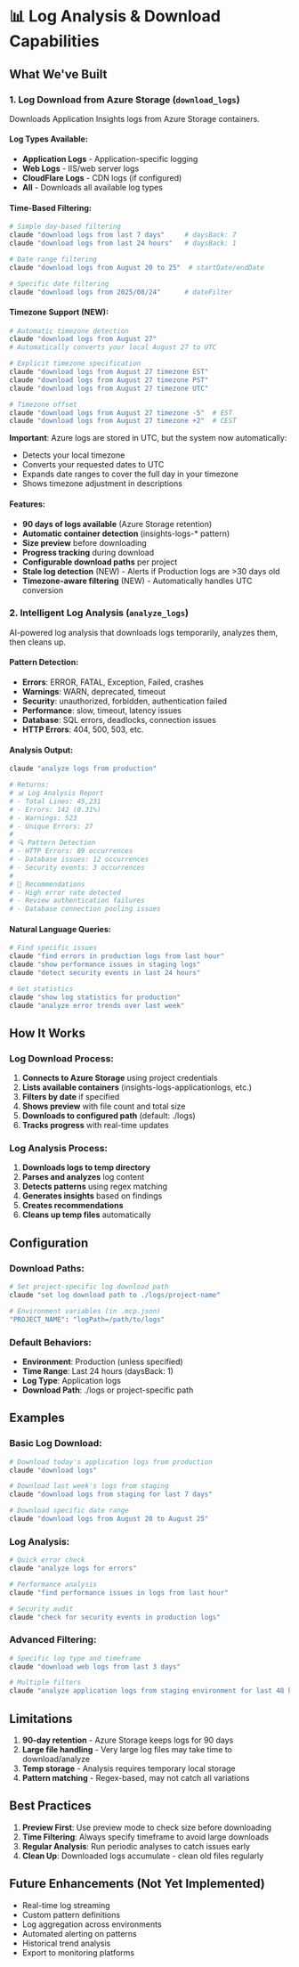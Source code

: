 # 📊 Log Analysis & Download Capabilities

## What We've Built

### 1. **Log Download from Azure Storage** (`download_logs`)
Downloads Application Insights logs from Azure Storage containers.

#### Log Types Available:
- **Application Logs** - Application-specific logging
- **Web Logs** - IIS/web server logs  
- **CloudFlare Logs** - CDN logs (if configured)
- **All** - Downloads all available log types

#### Time-Based Filtering:
```bash
# Simple day-based filtering
claude "download logs from last 7 days"     # daysBack: 7
claude "download logs from last 24 hours"   # daysBack: 1

# Date range filtering
claude "download logs from August 20 to 25"  # startDate/endDate

# Specific date filtering
claude "download logs from 2025/08/24"      # dateFilter
```

#### Timezone Support (NEW):
```bash
# Automatic timezone detection
claude "download logs from August 27"  
# Automatically converts your local August 27 to UTC

# Explicit timezone specification
claude "download logs from August 27 timezone EST"
claude "download logs from August 27 timezone PST"
claude "download logs from August 27 timezone UTC"

# Timezone offset
claude "download logs from August 27 timezone -5"  # EST
claude "download logs from August 27 timezone +2"  # CEST
```

**Important**: Azure logs are stored in UTC, but the system now automatically:
- Detects your local timezone
- Converts your requested dates to UTC
- Expands date ranges to cover the full day in your timezone
- Shows timezone adjustment in descriptions

#### Features:
- **90 days of logs available** (Azure Storage retention)
- **Automatic container detection** (insights-logs-* pattern)
- **Size preview** before downloading
- **Progress tracking** during download
- **Configurable download paths** per project
- **Stale log detection** (NEW) - Alerts if Production logs are >30 days old
- **Timezone-aware filtering** (NEW) - Automatically handles UTC conversion

### 2. **Intelligent Log Analysis** (`analyze_logs`) 
AI-powered log analysis that downloads logs temporarily, analyzes them, then cleans up.

#### Pattern Detection:
- **Errors**: ERROR, FATAL, Exception, Failed, crashes
- **Warnings**: WARN, deprecated, timeout
- **Security**: unauthorized, forbidden, authentication failed
- **Performance**: slow, timeout, latency issues
- **Database**: SQL errors, deadlocks, connection issues
- **HTTP Errors**: 404, 500, 503, etc.

#### Analysis Output:
```bash
claude "analyze logs from production"

# Returns:
# 📊 Log Analysis Report
# - Total Lines: 45,231
# - Errors: 142 (0.31%)
# - Warnings: 523
# - Unique Errors: 27
# 
# 🔍 Pattern Detection
# - HTTP Errors: 89 occurrences
# - Database issues: 12 occurrences
# - Security events: 3 occurrences
#
# 🎯 Recommendations
# - High error rate detected
# - Review authentication failures
# - Database connection pooling issues
```

#### Natural Language Queries:
```bash
# Find specific issues
claude "find errors in production logs from last hour"
claude "show performance issues in staging logs"
claude "detect security events in last 24 hours"

# Get statistics
claude "show log statistics for production"
claude "analyze error trends over last week"
```

## How It Works

### Log Download Process:
1. **Connects to Azure Storage** using project credentials
2. **Lists available containers** (insights-logs-applicationlogs, etc.)
3. **Filters by date** if specified
4. **Shows preview** with file count and total size
5. **Downloads to configured path** (default: ./logs)
6. **Tracks progress** with real-time updates

### Log Analysis Process:
1. **Downloads logs to temp directory**
2. **Parses and analyzes** log content
3. **Detects patterns** using regex matching
4. **Generates insights** based on findings
5. **Creates recommendations**
6. **Cleans up temp files** automatically

## Configuration

### Download Paths:
```bash
# Set project-specific log download path
claude "set log download path to ./logs/project-name"

# Environment variables (in .mcp.json)
"PROJECT_NAME": "logPath=/path/to/logs"
```

### Default Behaviors:
- **Environment**: Production (unless specified)
- **Time Range**: Last 24 hours (daysBack: 1)
- **Log Type**: Application logs
- **Download Path**: ./logs or project-specific path

## Examples

### Basic Log Download:
```bash
# Download today's application logs from production
claude "download logs"

# Download last week's logs from staging
claude "download logs from staging for last 7 days"

# Download specific date range
claude "download logs from August 20 to August 25"
```

### Log Analysis:
```bash
# Quick error check
claude "analyze logs for errors"

# Performance analysis
claude "find performance issues in logs from last hour"

# Security audit
claude "check for security events in production logs"
```

### Advanced Filtering:
```bash
# Specific log type and timeframe
claude "download web logs from last 3 days"

# Multiple filters
claude "analyze application logs from staging environment for last 48 hours"
```

## Limitations

1. **90-day retention** - Azure Storage keeps logs for 90 days
2. **Large file handling** - Very large log files may take time to download/analyze
3. **Temp storage** - Analysis requires temporary local storage
4. **Pattern matching** - Regex-based, may not catch all variations

## Best Practices

1. **Preview First**: Use preview mode to check size before downloading
2. **Time Filtering**: Always specify timeframe to avoid large downloads
3. **Regular Analysis**: Run periodic analyses to catch issues early
4. **Clean Up**: Downloaded logs accumulate - clean old files regularly

## Future Enhancements (Not Yet Implemented)

- Real-time log streaming
- Custom pattern definitions
- Log aggregation across environments
- Automated alerting on patterns
- Historical trend analysis
- Export to monitoring platforms